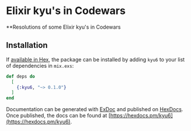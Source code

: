 # Elixir kyu's in Codewars


  **Resolutions of some Elixir kyu's in Codewars
## Installation

If [available in Hex](https://hex.pm/docs/publish), the package can be installed
by adding `kyu6` to your list of dependencies in `mix.exs`:

```elixir
def deps do
  [
    {:kyu6, "~> 0.1.0"}
  ]
end
```

Documentation can be generated with [ExDoc](https://github.com/elixir-lang/ex_doc)
and published on [HexDocs](https://hexdocs.pm). Once published, the docs can
be found at [https://hexdocs.pm/kyu6](https://hexdocs.pm/kyu6).

